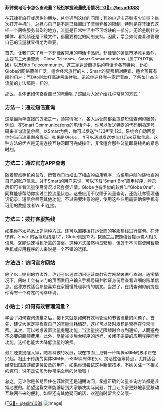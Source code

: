 **菲律賓电话卡怎么查流量？轻松掌握流量使用情况[[TG💪+ @esim1088](https://t.me/s/esim1088)]**

在菲律賓旅行或居住的朋友，总会遇到这样的问题：我的电话卡还剩多少流量？每次打开手机时，总担心自己是不是已经超出了流量套餐的限制。特别是在菲律宾这样一个网络服务普及的地方，流量是日常生活中不可或缺的一部分。无论是刷社交媒体、看视频还是下载文件，都需要稳定的网络支持。因此，学会如何查看和管理自己的流量就显得尤为重要。

首先，让我们来了解一下菲律賓常用的电话卡品牌。菲律賓的通信市场竞争激烈，主要有三大运营商：Globe Telecom、Smart Communications（属于PLDT集团）以及Dito Telecommunity。这三家运营商提供的电话卡各有特色，比如Globe的网络覆盖广泛，适合经常旅行的人；Smart的资费相对便宜，适合预算有限的用户；而Dito则主打高速网络体验。无论你选择哪一家运营商，了解如何查询流量的方法都是一样的。

那么，具体该如何查看自己的流量呢？这里为大家介绍几种常见的方式：

### 方法一：通过短信查询
这是最简单直接的方法之一。通常情况下，各大运营商都会提供短信查询的服务。例如，在Smart Communications的电话卡中，你可以发送特定的代码到指定号码来查询流量余额。以Smart为例，你可以发送“*123#”到123，系统会自动回复你的当前流量剩余情况。如果是Globe，也可以通过发送类似代码来获取信息。这种方法的优点是无需连接互联网即可完成操作，非常适合那些流量即将耗尽的紧急时刻。

### 方法二：通过官方APP查询
随着智能手机的普及，运营商们也推出了相应的应用程序，方便用户随时随地查询自己的账户信息。对于Smart的用户来说，可以下载“Smart Bro”应用程序，登录后即可查看流量使用情况以及套餐详情。Globe也有类似的软件叫“Globe One”，同样能够帮助你实时监控流量状态。这些应用不仅限于流量查询，还能让你管理通话记录、短信余额等其他功能。不过需要注意的是，使用这些应用需要确保手机有可用的数据或者Wi-Fi连接。

### 方法三：拨打客服热线
如果你不太熟悉上述两种方式，还可以直接拨打运营商的客服热线进行咨询。在菲律宾，Smart的客服热线是121，Globe则是122。拨通之后按照语音提示输入相关信息，就能快速得到所需的答案。这种方式虽然稍显繁琐，但对于不习惯使用智能手机或应用程序的人来说是一个不错的选择。

### 方法四：访问官方网站
除了以上提到的方法外，你还可以通过访问运营商的官方网站来进行查询。通常情况下，网站上会有专门的页面供用户输入手机号码并验证身份后查看详细的账单信息。这种方式适合那些喜欢在家慢慢处理事情的朋友。当然了，在线查询的前提是你得有一个稳定的网络环境。

### 小贴士：如何有效管理流量？
学会了如何查询流量之后，接下来就是如何有效地管理和节省流量的问题了。首先，建议大家定期检查自己的流量消耗情况，这样可以及时发现是否存在异常消费。其次，可以考虑设置流量提醒功能，当流量接近限额时会收到通知，从而避免不必要的超额费用。此外，尽量减少后台程序的运行，关闭不需要的应用程序同步功能，这样也能大大降低流量的浪费。

最后还要提醒大家，随着科技的发展，现在市面上还有一种叫做eSIM的技术正在兴起。相比于传统的实体SIM卡，eSIM具有体积小、灵活性强等特点，尤其适合经常出国旅游或更换设备的用户。如果你想尝试这种新型技术，不妨关注一下相关的资讯，说不定它能为你带来全新的体验哦！

总之，无论你是长期居住在菲律賓还是短期访问，掌握正确的流量查询方法都是非常必要的。希望这篇文章能够帮到大家解决实际问题，并且让大家更好地享受移动互联网带来的便利。如果还有其他疑问的话，欢迎随时留言交流哦~

[[TG💪+ @esim1088](https://t.me/s/esim1088) ![Image](https://i.postimg.cc/4NQfJmqS/Snipaste-2025-05-13-00-14-12.png)]